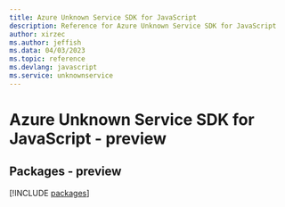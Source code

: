 ```yaml
---
title: Azure Unknown Service SDK for JavaScript
description: Reference for Azure Unknown Service SDK for JavaScript
author: xirzec
ms.author: jeffish
ms.data: 04/03/2023
ms.topic: reference
ms.devlang: javascript
ms.service: unknownservice
---
```

# Azure Unknown Service SDK for JavaScript - preview
## Packages - preview
[!INCLUDE [packages](unknown-service-index.md)]